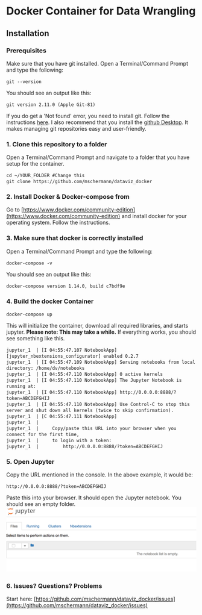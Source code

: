 # Docker Container for Data Wrangling

## Installation

### Prerequisites
Make sure that you have git installed. Open a Terminal/Command Prompt and type the following:
```
git --version
```
You should see an output like this:
```
git version 2.11.0 (Apple Git-81)
```
If you do get a 'Not found' error, you need to install git. Follow the instructions [here](https://git-scm.com/downloads). I also recommend that you install the [github Desktop](https://help.github.com/desktop/guides/getting-started/installing-github-desktop/). It makes managing git repositories easy and user-friendly.

### 1. Clone this repository to a folder
Open a Terminal/Command Prompt and navigate to a folder that you have setup for the container.
```
cd ~/YOUR_FOLDER #Change this
git clone https://github.com/mschermann/dataviz_docker
```

### 2. Install Docker & Docker-compose from
Go to [https://www.docker.com/community-edition](https://www.docker.com/community-edition) and install docker for your operating system. Follow the instructions.

### 3. Make sure that docker is correctly installed
Open a Terminal/Command Prompt and type the following:
```
docker-compose -v
```
You should see an output like this:
```
docker-compose version 1.14.0, build c7bdf9e
```
### 4. Build the docker Container
```
docker-compose up
```
This will initialize the container, download all required libraries, and starts jupyter. **Please note: This may take a while.** If everything works, you should see something like this.
```
jupyter_1  | [I 04:55:47.107 NotebookApp] [jupyter_nbextensions_configurator] enabled 0.2.7
jupyter_1  | [I 04:55:47.109 NotebookApp] Serving notebooks from local directory: /home/dv/notebooks
jupyter_1  | [I 04:55:47.110 NotebookApp] 0 active kernels
jupyter_1  | [I 04:55:47.110 NotebookApp] The Jupyter Notebook is running at:
jupyter_1  | [I 04:55:47.110 NotebookApp] http://0.0.0.0:8888/?token=ABCDEFGHIJ
jupyter_1  | [I 04:55:47.110 NotebookApp] Use Control-C to stop this server and shut down all kernels (twice to skip confirmation).
jupyter_1  | [C 04:55:47.111 NotebookApp]
jupyter_1  |     
jupyter_1  |     Copy/paste this URL into your browser when you connect for the first time,
jupyter_1  |     to login with a token:
jupyter_1  |         http://0.0.0.0:8888/?token=ABCDEFGHIJ
```

### 5. Open Jupyter
Copy the URL mentioned in the console. In the above example, it would be:
```
http://0.0.0.0:8888/?token=ABCDEFGHIJ
```
Paste this into your browser. It should open the Jupyter notebook. You should see an empty folder.
![Jupyter Start Screen](https://github.com/mschermann/dataviz_docker/blob/master/assets/jupyter.png)


### 6. Issues? Questions? Problems
Start here: [https://github.com/mschermann/dataviz_docker/issues](https://github.com/mschermann/dataviz_docker/issues)
